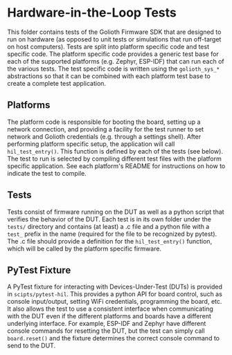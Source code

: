 # Hardware-in-the-Loop Tests

This folder contains tests of the Golioth Firmware SDK that are designed to run
on hardware (as opposed to unit tests or simulations that run off-target on
host computers). Tests are split into platform specific code and test specific
code. The platform specific code provides a generic test base for each of the
supported platforms (e.g. Zephyr, ESP-IDF) that can run each of the various
tests. The test specific code is written using the `golioth_sys_*` abstractions
so that it can be combined with each platform test base to create a complete
test application.

## Platforms

The platform code is responsible for booting the board, setting up a network
connection, and providing a facility for the test runner to set network and
Golioth credentials (e.g. through a settings shell). After performing platform
specific setup, the application will call `hil_test_entry()`. This function
is defined by each of the tests (see below). The test to run is selected by
compiling different test files with the platform specific application. See
each platform's README for instructions on how to indicate the test to compile.

## Tests

Tests consist of firmware running on the DUT as well as a python script that
verifies the behavior of the DUT. Each test is in its own folder under the
`tests/` directory and contains (at least) a .c file and a python file with a
`test_` prefix in the name (required for the file to be recognized by pytest).
The .c file should provide a definition for the `hil_test_entry()` function,
which will be called by the platform specific firmware.

## PyTest Fixture

A PyTest fixture for interacting with Devices-Under-Test (DUTs) is provided in
`scipts/pytest-hil`. This provides a python API for board control, such as
console input/output, setting WiFi credentials, programming the board, etc. It
also allows the test to use a consistent interface when communicating with the
DUT even if the different platforms and boards have a different underlying
interface. For example, ESP-IDF and Zephyr have different console commands
for resetting the DUT, but the test can simply call `board.reset()` and the
fixture determines the correct console command to send to the DUT.
